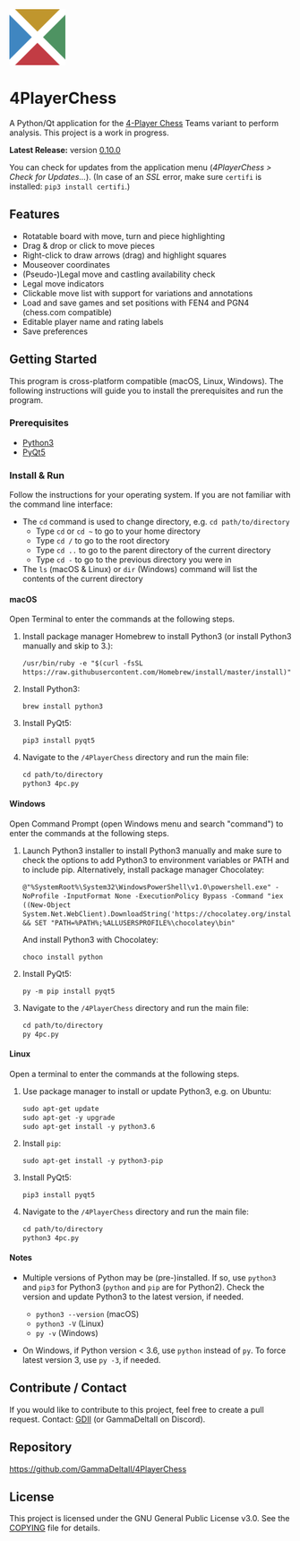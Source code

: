 <!--
This file is part of the Four-Player Chess project, a four-player chess GUI.

Copyright (C) 2018, GammaDeltaII

This program is free software: you can redistribute it and/or modify
it under the terms of the GNU General Public License as published by
the Free Software Foundation, either version 3 of the License, or
(at your option) any later version.

This program is distributed in the hope that it will be useful,
but WITHOUT ANY WARRANTY; without even the implied warranty of
MERCHANTABILITY or FITNESS FOR A PARTICULAR PURPOSE.  See the
GNU General Public License for more details.

You should have received a copy of the GNU General Public License
along with this program.  If not, see <http://www.gnu.org/licenses/>.
-->

<img src="resources/img/icon.png" width="100" height="100">

# 4PlayerChess
A Python/Qt application for the [4-Player Chess](https://www.chess.com/4-player-chess) Teams variant to perform analysis. This project is a work in progress.

**Latest Release:** version [0.10.0](https://github.com/GammaDeltaII/4PlayerChess/releases/latest)

You can check for updates from the application menu (*4PlayerChess > Check for Updates...*). (In case of an *SSL* error, make sure `certifi` is installed: `pip3 install certifi`.)

## Features
- Rotatable board with move, turn and piece highlighting
- Drag & drop or click to move pieces
- Right-click to draw arrows (drag) and highlight squares
- Mouseover coordinates
- (Pseudo-)Legal move and castling availability check
- Legal move indicators
- Clickable move list with support for variations and annotations
- Load and save games and set positions with FEN4 and PGN4 (chess.com compatible)
- Editable player name and rating labels
- Save preferences

## Getting Started
This program is cross-platform compatible (macOS, Linux, Windows). The following instructions will guide you to install the prerequisites and run the program.

### Prerequisites
- [Python3](https://www.python.org/downloads/)
- [PyQt5](https://www.riverbankcomputing.com/software/pyqt/download5)

### Install & Run
Follow the instructions for your operating system. If you are not familiar with the command line interface:
- The `cd` command is used to change directory, e.g. `cd path/to/directory`
    - Type `cd` or `cd ~` to go to your home directory
    - Type `cd /` to go to the root directory
    - Type `cd ..` to go to the parent directory of the current directory
    - Type `cd -` to go to the previous directory you were in
- The `ls` (macOS & Linux) or `dir` (Windows) command will list the contents of the current directory

#### macOS
Open Terminal to enter the commands at the following steps.

1. Install package manager Homebrew to install Python3 (or install Python3 manually and skip to 3.):
    ```
    /usr/bin/ruby -e "$(curl -fsSL https://raw.githubusercontent.com/Homebrew/install/master/install)"
    ```
2. Install Python3:
    ```
    brew install python3
    ```
3. Install PyQt5:
    ```
    pip3 install pyqt5
    ```
4. Navigate to the `/4PlayerChess` directory and run the main file:
    ```
    cd path/to/directory
    python3 4pc.py
    ```
#### Windows
Open Command Prompt (open Windows menu and search "command") to enter the commands at the following steps.

1. Launch Python3 installer to install Python3 manually and make sure to check the options to add Python3 to environment
    variables or PATH and to include pip. Alternatively, install package manager Chocolatey:
    ```
    @"%SystemRoot%\System32\WindowsPowerShell\v1.0\powershell.exe" -NoProfile -InputFormat None -ExecutionPolicy Bypass -Command "iex ((New-Object System.Net.WebClient).DownloadString('https://chocolatey.org/install.ps1'))" && SET "PATH=%PATH%;%ALLUSERSPROFILE%\chocolatey\bin"
    ```
    And install Python3 with Chocolatey:
    ```
    choco install python
    ```
2. Install PyQt5:
    ```
    py -m pip install pyqt5
    ```
3. Navigate to the `/4PlayerChess` directory and run the main file:
    ```
    cd path/to/directory
    py 4pc.py
    ```

#### Linux
Open a terminal to enter the commands at the following steps.

1. Use package manager to install or update Python3, e.g. on Ubuntu:
    ```
    sudo apt-get update
    sudo apt-get -y upgrade
    sudo apt-get install -y python3.6
    ```
2. Install `pip`:
    ```
    sudo apt-get install -y python3-pip
    ```
3. Install PyQt5:
    ```
    pip3 install pyqt5
    ```
4. Navigate to the `/4PlayerChess` directory and run the main file:
    ```
    cd path/to/directory
    python3 4pc.py
    ```

#### Notes
- Multiple versions of Python may be (pre-)installed. If so, use `python3` and `pip3` for Python3 (`python` and
    `pip` are for Python2). Check the version and update Python3 to the latest version, if needed.
    
    - `python3 --version` (macOS)
    - `python3 -V` (Linux)
    - `py -v` (Windows)
- On Windows, if Python version < 3.6, use `python` instead of `py`. To force latest version 3, use `py -3`, if needed.

## Contribute / Contact
If you would like to contribute to this project, feel free to create a pull request.
Contact: [GDII](https://www.chess.com/member/gdii) (or GammaDeltaII on Discord).

## Repository
https://github.com/GammaDeltaII/4PlayerChess

## License
This project is licensed under the GNU General Public License v3.0. See the [COPYING](COPYING.md) file for details.
